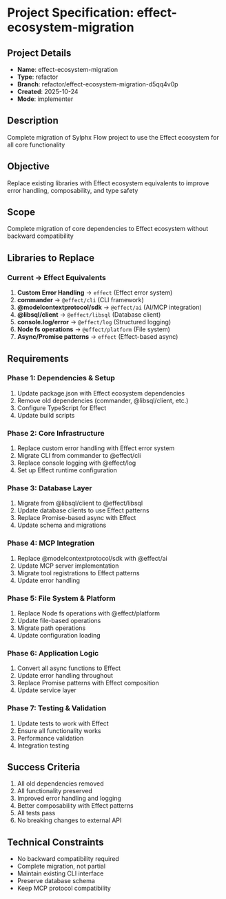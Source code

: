 # Project Specification: effect-ecosystem-migration

## Project Details
- **Name**: effect-ecosystem-migration
- **Type**: refactor
- **Branch**: refactor/effect-ecosystem-migration-d5qq4v0p
- **Created**: 2025-10-24
- **Mode**: implementer

## Description
Complete migration of Sylphx Flow project to use the Effect ecosystem for all core functionality

## Objective
Replace existing libraries with Effect ecosystem equivalents to improve error handling, composability, and type safety

## Scope
Complete migration of core dependencies to Effect ecosystem without backward compatibility

## Libraries to Replace

### Current → Effect Equivalents
1. **Custom Error Handling** → `effect` (Effect error system)
2. **commander** → `@effect/cli` (CLI framework)
3. **@modelcontextprotocol/sdk** → `@effect/ai` (AI/MCP integration)
4. **@libsql/client** → `@effect/libsql` (Database client)
5. **console.log/error** → `@effect/log` (Structured logging)
6. **Node fs operations** → `@effect/platform` (File system)
7. **Async/Promise patterns** → `effect` (Effect-based async)

## Requirements

### Phase 1: Dependencies & Setup
1. Update package.json with Effect ecosystem dependencies
2. Remove old dependencies (commander, @libsql/client, etc.)
3. Configure TypeScript for Effect
4. Update build scripts

### Phase 2: Core Infrastructure
1. Replace custom error handling with Effect error system
2. Migrate CLI from commander to @effect/cli
3. Replace console logging with @effect/log
4. Set up Effect runtime configuration

### Phase 3: Database Layer
1. Migrate from @libsql/client to @effect/libsql
2. Update database clients to use Effect patterns
3. Replace Promise-based async with Effect
4. Update schema and migrations

### Phase 4: MCP Integration
1. Replace @modelcontextprotocol/sdk with @effect/ai
2. Update MCP server implementation
3. Migrate tool registrations to Effect patterns
4. Update error handling

### Phase 5: File System & Platform
1. Replace Node fs operations with @effect/platform
2. Update file-based operations
3. Migrate path operations
4. Update configuration loading

### Phase 6: Application Logic
1. Convert all async functions to Effect
2. Update error handling throughout
3. Replace Promise patterns with Effect composition
4. Update service layer

### Phase 7: Testing & Validation
1. Update tests to work with Effect
2. Ensure all functionality works
3. Performance validation
4. Integration testing

## Success Criteria
1. All old dependencies removed
2. All functionality preserved
3. Improved error handling and logging
4. Better composability with Effect patterns
5. All tests pass
6. No breaking changes to external API

## Technical Constraints
- No backward compatibility required
- Complete migration, not partial
- Maintain existing CLI interface
- Preserve database schema
- Keep MCP protocol compatibility
